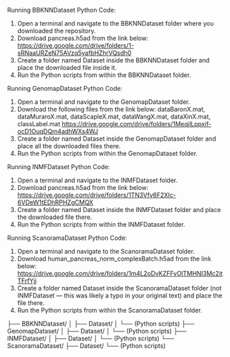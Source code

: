 Running BBKNNDataset Python Code: 

1. Open a terminal and navigate to the BBKNNDataset folder where you downloaded the repository.
2. Download pancreas.h5ad from the link below: https://drive.google.com/drive/folders/1-sRNaaURZeN75AVzq5yafbHZhrVQsdh0
3. Create a folder named Dataset inside the BBKNNDataset folder and place the downloaded file inside it.
4. Run the Python scripts from within the BBKNNDataset folder.

Running GenomapDataset Python Code: 

1. Open a terminal and navigate to the GenomapDataset folder.
2. Download the following files from the link below: dataBaronX.mat, dataMuraroX.mat, dataScapleX.mat, dataWangX.mat, dataXinX.mat, classLabel.mat
https://drive.google.com/drive/folders/1MeqjlLppxif-ocD1OuqDQm4adhWXs4WJ
3. Create a folder named Dataset inside the GenomapDataset folder and place all the downloaded files there.
4. Run the Python scripts from within the GenomapDataset folder.

Running INMFDataset Python Code: 

1. Open a terminal and navigate to the INMFDataset folder.
2. Download pancreas.h5ad from the link below: https://drive.google.com/drive/folders/1TN3Vfv6F2XIc-6VDeW1tEDhRPHZgCMQX
3. Create a folder named Dataset inside the INMFDataset folder and place the downloaded file there.
4. Run the Python scripts from within the INMFDataset folder.

Running ScanoramaDataset Python Code: 

1. Open a terminal and navigate to the ScanoramaDataset folder.
2. Download human_pancreas_norm_complexBatch.h5ad from the link below: https://drive.google.com/drive/folders/1m4L2oDvKZFFvOlTMHNl3Mc2itTFrfYjj
3. Create a folder named Dataset inside the ScanoramaDataset folder (not INMFDataset — this was likely a typo in your original text) and place the file there.
4. Run the Python scripts from within the ScanoramaDataset folder.


├── BBKNNDataset/
│ ├── Dataset/
│ └── (Python scripts)
├── GenomapDataset/
│ ├── Dataset/
│ └── (Python scripts)
├── INMFDataset/
│ ├── Dataset/
│ └── (Python scripts)
└── ScanoramaDataset/
├── Dataset/
└── (Python scripts)
